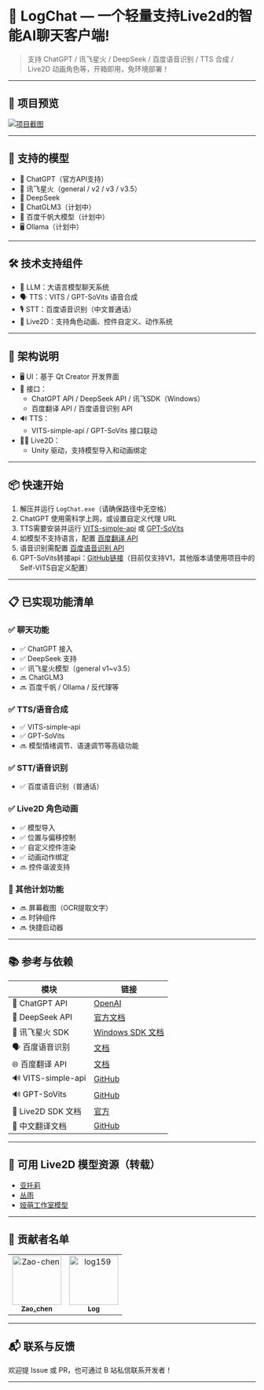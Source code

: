 # 💬 LogChat — 一个轻量支持Live2d的智能AI聊天客户端!

> 支持 ChatGPT / 讯飞星火 / DeepSeek / 百度语音识别 / TTS 合成 / Live2D 动画角色等，开箱即用，免环境部署！

---

## 🌈 项目预览

[![项目截图](https://github.com/user-attachments/assets/69b7c163-575e-4ccf-b0f9-0ac06dea1a16)](https://github.com/user-attachments/assets/69b7c163-575e-4ccf-b0f9-0ac06dea1a16)

---

## 🚀 支持的模型

- 🧠 ChatGPT（官方API支持）
- 🌟 讯飞星火（general / v2 / v3 / v3.5）
- 🔎 DeepSeek
- 🧪 ChatGLM3（计划中）
- 🐲 百度千帆大模型（计划中）
- 🖥️ Ollama（计划中）

---

## 🛠️ 技术支持组件

- 💬 LLM：大语言模型聊天系统
- 🗣️ TTS：VITS / GPT-SoVits 语音合成
- 🎙️ STT：百度语音识别（中文普通话）
- 👧 Live2D：支持角色动画、控件自定义、动作系统

---

## 🧩 架构说明

- 🖥️ UI：基于 Qt Creator 开发界面
- 🔗 接口：
  - ChatGPT API / DeepSeek API / 讯飞SDK（Windows）
  - 百度翻译 API / 百度语音识别 API
- 🔊 TTS：
  - VITS-simple-api / GPT-SoVits 接口联动
- 🧍‍♀️ Live2D：
  - Unity 驱动，支持模型导入和动画绑定

---

## 📦 快速开始

1. 解压并运行 `LogChat.exe`（请确保路径中无空格）  
2. ChatGPT 使用需科学上网，或设置自定义代理 URL  
3. TTS需要安装并运行 [VITS-simple-api](https://github.com/Artrajz/vits-simple-api/tree/main) 或 [GPT-SoVits](https://github.com/RVC-Boss/GPT-SoVITS)  
4. 如模型不支持语言，配置 [百度翻译 API](https://fanyi-api.baidu.com/)  
5. 语音识别需配置 [百度语音识别 API](https://ai.baidu.com/ai-doc/SPEECH/Jlbxdezuf)  
6. GPT-SoVits转接api：[GitHub链接](https://github.com/jianchang512/gptsovits-api)（目前仅支持V1，其他版本请使用项目中的Self-VITS自定义配置）  

---

## 📋 已实现功能清单

### ✅ 聊天功能
- ✅ ChatGPT 接入
- ✅ DeepSeek 支持
- ✅ 讯飞星火模型（general v1~v3.5）
- 🔜 ChatGLM3
- 🔜 百度千帆 / Ollama / 反代理等

### ✅ TTS/语音合成
- ✅ VITS-simple-api
- ✅ GPT-SoVits
- 🔜 模型情绪调节、语速调节等高级功能

### ✅ STT/语音识别
- ✅ 百度语音识别（普通话）

### ✅ Live2D 角色动画
- ✅ 模型导入
- ✅ 位置与偏移控制
- ✅ 自定义控件渲染
- ✅ 动画动作绑定
- 🔜 控件谐波支持

### 🧰 其他计划功能
- 🔜 屏幕截图（OCR提取文字）
- 🔜 时钟组件
- 🔜 快捷启动器

---

## 📚 参考与依赖

| 模块 | 链接 |
|------|------|
| 💬 ChatGPT API | [OpenAI](https://platform.openai.com/docs/api-reference/introduction) |
| 💬 DeepSeek API | [官方文档](https://platform.deepseek.com/api-docs/zh-cn/) |
| 🌟 讯飞星火 SDK | [Windows SDK 文档](https://www.xfyun.cn/doc/spark/WindowsSDK.html) |
| 🗣️ 百度语音识别 | [文档](https://ai.baidu.com/ai-doc/SPEECH/Jlbxdezuf) |
| 🌐 百度翻译 API | [文档](https://fanyi-api.baidu.com/doc/11) |
| 🔊 VITS-simple-api | [GitHub](https://github.com/Artrajz/vits-simple-api/tree/v0.2.0) |
| 🔊 GPT-SoVits | [GitHub](https://github.com/RVC-Boss/GPT-SoVITS) |
| 👧 Live2D SDK 文档 | [官方](https://docs.live2d.com/zh-CHS/cubism-sdk-manual/top/) |
| 👧 中文翻译文档 | [GitHub](https://github.com/gtf35/live2d_unity_sdk_chinese_document) |

---

## 🎨 可用 Live2D 模型资源（转载）

- [亚托莉](https://www.bilibili.com/video/BV1zg4y1b7Yu)
- [丛雨](https://www.bilibili.com/video/BV1mb4y1i7xu)
- [娅萌工作室模型](https://www.bilibili.com/video/BV1kX4y1677W)

---

## 🙌 贡献者名单

<!-- readme: collaborators,contributors -start -->
<table>
<tr>
    <td align="center">
        <a href="https://github.com/Zao-chen">
            <img src="https://avatars.githubusercontent.com/u/77674075?v=4" width="100;" alt="Zao-chen"/>
            <br />
            <sub><b>Zao_chen</b></sub>
        </a>
    </td>
    <td align="center">
        <a href="https://github.com/log159">
            <img src="https://avatars.githubusercontent.com/u/121474554?v=4" width="100;" alt="log159"/>
            <br />
            <sub><b>Log</b></sub>
        </a>
    </td></tr>
</table>
<!-- readme: collaborators,contributors -end -->

---

## 📬 联系与反馈

欢迎提 Issue 或 PR，也可通过 B 站私信联系开发者！

---
